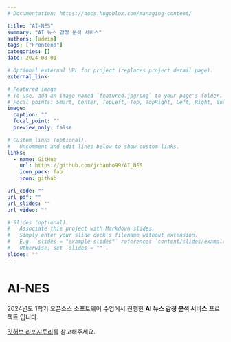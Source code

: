 ```yaml
---
# Documentation: https://docs.hugoblox.com/managing-content/

title: "AI-NES"
summary: "AI 뉴스 감정 분석 서비스"
authors: [admin]
tags: ["Frontend"]
categories: []
date: 2024-03-01

# Optional external URL for project (replaces project detail page).
external_link:

# Featured image
# To use, add an image named `featured.jpg/png` to your page's folder.
# Focal points: Smart, Center, TopLeft, Top, TopRight, Left, Right, BottomLeft, Bottom, BottomRight.
image:
  caption: ""
  focal_point: ""
  preview_only: false

# Custom links (optional).
#   Uncomment and edit lines below to show custom links.
links:
  - name: GitHub
    url: https://github.com/jchanho99/AI_NES
    icon_pack: fab
    icon: github

url_code: ""
url_pdf: ""
url_slides: ""
url_video: ""

# Slides (optional).
#   Associate this project with Markdown slides.
#   Simply enter your slide deck's filename without extension.
#   E.g. `slides = "example-slides"` references `content/slides/example-slides.md`.
#   Otherwise, set `slides = ""`.
slides: ""
---
```


# AI-NES
2024년도 1학기 오픈소스 소프트웨어 수업에서 진행한 **AI 뉴스 감정 분석 서비스** 프로젝트 입니다.

[깃허브 리포지토리](https://github.com/jchanho99/AI_NES)를 참고해주세요.
